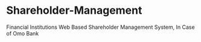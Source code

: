 # Shareholder-Management
Financial Institutions Web Based Shareholder Management System, In Case of Omo Bank
